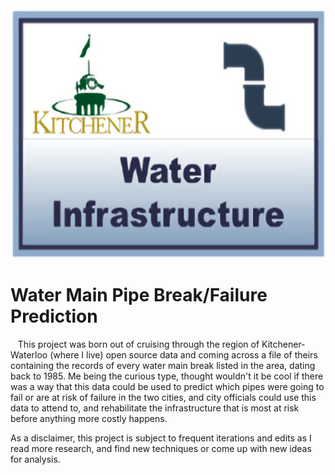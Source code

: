 <img src="./data/high-res-KW-water-infrastructure.png" width="1000" height="400" class="center">

# Water Main Pipe Break/Failure Prediction

   This project was born out of cruising through the region of Kitchener-Waterloo (where I live) open source data and coming across a file of theirs containing the records of every water main break listed in the area, dating back to 1985. Me being the curious type, thought wouldn't it be cool if there was a way that this data could be used to predict which pipes were going to fail or are at risk of failure in the two cities, and city officials could use this data to attend to, and rehabilitate the infrastructure that is most at risk before anything more costly happens.
   
   As a disclaimer, this project is subject to frequent iterations and edits as I read more research, and find new techniques or come up with new ideas for analysis.